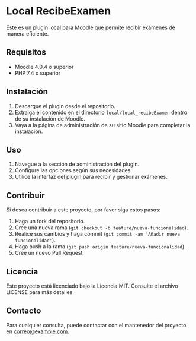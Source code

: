 # Local RecibeExamen

Este es un plugin local para Moodle que permite recibir exámenes de manera eficiente.

## Requisitos

- Moodle 4.0.4 o superior
- PHP 7.4 o superior

## Instalación

1. Descargue el plugin desde el repositorio.
2. Extraiga el contenido en el directorio `local/local_recibeExamen` dentro de su instalación de Moodle.
3. Vaya a la página de administración de su sitio Moodle para completar la instalación.

## Uso

1. Navegue a la sección de administración del plugin.
2. Configure las opciones según sus necesidades.
3. Utilice la interfaz del plugin para recibir y gestionar exámenes.

## Contribuir

Si desea contribuir a este proyecto, por favor siga estos pasos:

1. Haga un fork del repositorio.
2. Cree una nueva rama (`git checkout -b feature/nueva-funcionalidad`).
3. Realice sus cambios y haga commit (`git commit -am 'Añadir nueva funcionalidad'`).
4. Haga push a la rama (`git push origin feature/nueva-funcionalidad`).
5. Cree un nuevo Pull Request.

## Licencia

Este proyecto está licenciado bajo la Licencia MIT. Consulte el archivo LICENSE para más detalles.

## Contacto

Para cualquier consulta, puede contactar con el mantenedor del proyecto en [correo@example.com](mailto:correo@example.com).